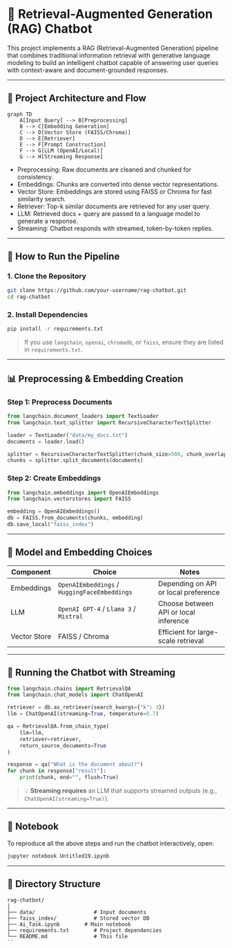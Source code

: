 
# 🧠 Retrieval-Augmented Generation (RAG) Chatbot

This project implements a RAG (Retrieval-Augmented Generation) pipeline that combines traditional information retrieval with generative language modeling to build an intelligent chatbot capable of answering user queries with context-aware and document-grounded responses.

---

## 🔧 Project Architecture and Flow

```mermaid
graph TD
    A[Input Query] --> B[Preprocessing]
    B --> C[Embedding Generation]
    C --> D[Vector Store (FAISS/Chroma)]
    D --> E[Retriever]
    E --> F[Prompt Construction]
    F --> G[LLM (OpenAI/Local)]
    G --> H[Streaming Response]
```

- Preprocessing: Raw documents are cleaned and chunked for consistency.
- Embeddings: Chunks are converted into dense vector representations.
- Vector Store: Embeddings are stored using FAISS or Chroma for fast similarity search.
- Retriever: Top-k similar documents are retrieved for any user query.
- LLM: Retrieved docs + query are passed to a language model to generate a response.
- Streaming: Chatbot responds with streamed, token-by-token replies.

---

## 🚀 How to Run the Pipeline

### 1. Clone the Repository

```bash
git clone https://github.com/your-username/rag-chatbot.git
cd rag-chatbot
```

### 2. Install Dependencies

```bash
pip install -r requirements.txt
```

> If you use `langchain`, `openai`, `chromadb`, or `faiss`, ensure they are listed in `requirements.txt`.

---

## 📊 Preprocessing & Embedding Creation

### Step 1: Preprocess Documents

```python
from langchain.document_loaders import TextLoader
from langchain.text_splitter import RecursiveCharacterTextSplitter

loader = TextLoader("data/my_docs.txt")
documents = loader.load()

splitter = RecursiveCharacterTextSplitter(chunk_size=500, chunk_overlap=50)
chunks = splitter.split_documents(documents)
```

### Step 2: Create Embeddings

```python
from langchain.embeddings import OpenAIEmbeddings
from langchain.vectorstores import FAISS

embedding = OpenAIEmbeddings()
db = FAISS.from_documents(chunks, embedding)
db.save_local("faiss_index")
```

---

## 🧠 Model and Embedding Choices

| Component     | Choice                       | Notes |
|---------------|------------------------------|-------|
| Embeddings    | `OpenAIEmbeddings` / `HuggingFaceEmbeddings` | Depending on API or local preference |
| LLM           | `OpenAI GPT-4` / `Llama 3` / `Mistral`       | Choose between API or local inference |
| Vector Store  | FAISS / Chroma               | Efficient for large-scale retrieval |

---

## 💬 Running the Chatbot with Streaming

```python
from langchain.chains import RetrievalQA
from langchain.chat_models import ChatOpenAI

retriever = db.as_retriever(search_kwargs={"k": 3})
llm = ChatOpenAI(streaming=True, temperature=0.7)

qa = RetrievalQA.from_chain_type(
    llm=llm,
    retriever=retriever,
    return_source_documents=True
)

response = qa("What is the document about?")
for chunk in response["result"]:
    print(chunk, end="", flush=True)
```

> 💡 **Streaming requires** an LLM that supports streamed outputs (e.g., `ChatOpenAI(streaming=True)`).

---

## 🧪 Notebook

To reproduce all the above steps and run the chatbot interactively, open:

```bash
jupyter notebook Untitled19.ipynb
```

---

## 📂 Directory Structure

```
rag-chatbot/
│
├── data/                   # Input documents
├── faiss_index/            # Stored vector DB
├── Ai_Task.ipynb        # Main notebook
├── requirements.txt        # Project dependencies
└── README.md               # This file
``
